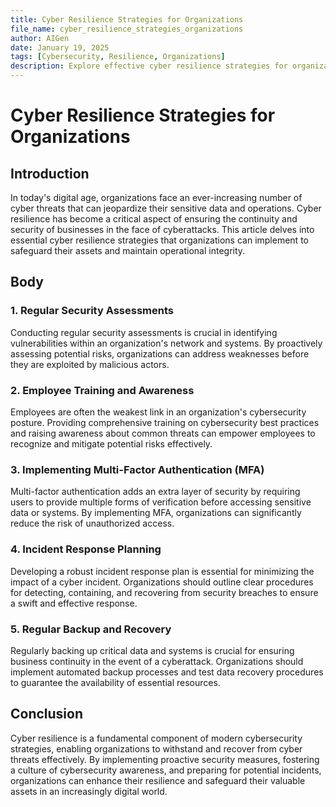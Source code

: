 ```yaml
---
title: Cyber Resilience Strategies for Organizations
file_name: cyber_resilience_strategies_organizations
author: AIGen
date: January 19, 2025
tags: [Cybersecurity, Resilience, Organizations]
description: Explore effective cyber resilience strategies for organizations to enhance their security posture and mitigate cyber threats.
---
```


# Cyber Resilience Strategies for Organizations

## Introduction
In today's digital age, organizations face an ever-increasing number of cyber threats that can jeopardize their sensitive data and operations. Cyber resilience has become a critical aspect of ensuring the continuity and security of businesses in the face of cyberattacks. This article delves into essential cyber resilience strategies that organizations can implement to safeguard their assets and maintain operational integrity.

## Body
### 1. Regular Security Assessments
Conducting regular security assessments is crucial in identifying vulnerabilities within an organization's network and systems. By proactively assessing potential risks, organizations can address weaknesses before they are exploited by malicious actors.

### 2. Employee Training and Awareness
Employees are often the weakest link in an organization's cybersecurity posture. Providing comprehensive training on cybersecurity best practices and raising awareness about common threats can empower employees to recognize and mitigate potential risks effectively.

### 3. Implementing Multi-Factor Authentication (MFA)
Multi-factor authentication adds an extra layer of security by requiring users to provide multiple forms of verification before accessing sensitive data or systems. By implementing MFA, organizations can significantly reduce the risk of unauthorized access.

### 4. Incident Response Planning
Developing a robust incident response plan is essential for minimizing the impact of a cyber incident. Organizations should outline clear procedures for detecting, containing, and recovering from security breaches to ensure a swift and effective response.

### 5. Regular Backup and Recovery
Regularly backing up critical data and systems is crucial for ensuring business continuity in the event of a cyberattack. Organizations should implement automated backup processes and test data recovery procedures to guarantee the availability of essential resources.

## Conclusion
Cyber resilience is a fundamental component of modern cybersecurity strategies, enabling organizations to withstand and recover from cyber threats effectively. By implementing proactive security measures, fostering a culture of cybersecurity awareness, and preparing for potential incidents, organizations can enhance their resilience and safeguard their valuable assets in an increasingly digital world.